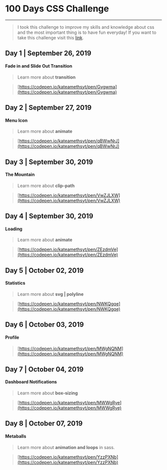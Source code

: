 # 100 Days CSS Challenge
***
> I took this challenge to improve my skills and knowledge about css and the most important thing is to have fun everyday! If you want to take this challenge visit this [link](https://100dayscss.com/).

## Day 1 | September 26, 2019
#### Fade in and Slide Out Transition
> Learn more about **transition**

> [https://codepen.io/kateamethsyt/pen/Gvgwma](https://codepen.io/kateamethsyt/pen/Gvgwma)

## Day 2 | September 27, 2019
#### Menu Icon
> Learn more about **animate**

> [https://codepen.io/kateamethsyt/pen/qBWwNrJ](https://codepen.io/kateamethsyt/pen/qBWwNrJ)


## Day 3 | September 30, 2019
#### The Mountain
> Learn more about **clip-path**

> [https://codepen.io/kateamethsyt/pen/VwZJLXW](https://codepen.io/kateamethsyt/pen/VwZJLXW)

## Day 4 | September 30, 2019
#### Loading
> Learn more about **animate**

> [https://codepen.io/kateamethsyt/pen/ZEzdmVe](https://codepen.io/kateamethsyt/pen/ZEzdmVe)


## Day 5 | October 02, 2019
#### Statistics
> Learn more about **svg | polyline**

> [https://codepen.io/kateamethsyt/pen/NWKQgqe](https://codepen.io/kateamethsyt/pen/NWKQgqe)

## Day 6 | October 03, 2019
#### Profile

> [https://codepen.io/kateamethsyt/pen/MWgNQNM](https://codepen.io/kateamethsyt/pen/MWgNQNM)

## Day 7 | October 04, 2019
#### Dashboard Notifications
> Learn more about **box-sizing**

> [https://codepen.io/kateamethsyt/pen/MWWgRye](https://codepen.io/kateamethsyt/pen/MWWgRye)


## Day 8 | October 07, 2019
#### Metaballs
> Learn more about **animation and loops** in sass.

> [https://codepen.io/kateamethsyt/pen/YzzPXNb](https://codepen.io/kateamethsyt/pen/YzzPXNb)
